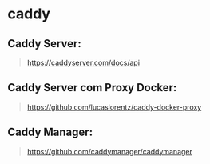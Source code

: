 # caddy

## Caddy Server:

> https://caddyserver.com/docs/api

## Caddy Server com Proxy Docker:

> https://github.com/lucaslorentz/caddy-docker-proxy

## Caddy Manager:

> https://github.com/caddymanager/caddymanager
